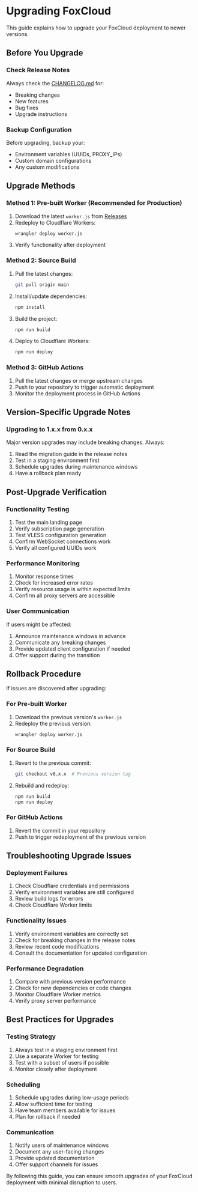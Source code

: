 # Upgrading FoxCloud

This guide explains how to upgrade your FoxCloud deployment to newer versions.

## Before You Upgrade

### Check Release Notes

Always check the [CHANGELOG.md](../CHANGELOG.md) for:
- Breaking changes
- New features
- Bug fixes
- Upgrade instructions

### Backup Configuration

Before upgrading, backup your:
- Environment variables (UUIDs, PROXY_IPs)
- Custom domain configurations
- Any custom modifications

## Upgrade Methods

### Method 1: Pre-built Worker (Recommended for Production)

1. Download the latest `worker.js` from [Releases](https://github.com/yourusername/foxcloud/releases)
2. Redeploy to Cloudflare Workers:
   ```bash
   wrangler deploy worker.js
   ```
3. Verify functionality after deployment

### Method 2: Source Build

1. Pull the latest changes:
   ```bash
   git pull origin main
   ```
2. Install/update dependencies:
   ```bash
   npm install
   ```
3. Build the project:
   ```bash
   npm run build
   ```
4. Deploy to Cloudflare Workers:
   ```bash
   npm run deploy
   ```

### Method 3: GitHub Actions

1. Pull the latest changes or merge upstream changes
2. Push to your repository to trigger automatic deployment
3. Monitor the deployment process in GitHub Actions

## Version-Specific Upgrade Notes

### Upgrading to 1.x.x from 0.x.x

Major version upgrades may include breaking changes. Always:

1. Read the migration guide in the release notes
2. Test in a staging environment first
3. Schedule upgrades during maintenance windows
4. Have a rollback plan ready

## Post-Upgrade Verification

### Functionality Testing

1. Test the main landing page
2. Verify subscription page generation
3. Test VLESS configuration generation
4. Confirm WebSocket connections work
5. Verify all configured UUIDs work

### Performance Monitoring

1. Monitor response times
2. Check for increased error rates
3. Verify resource usage is within expected limits
4. Confirm all proxy servers are accessible

### User Communication

If users might be affected:
1. Announce maintenance windows in advance
2. Communicate any breaking changes
3. Provide updated client configuration if needed
4. Offer support during the transition

## Rollback Procedure

If issues are discovered after upgrading:

### For Pre-built Worker

1. Download the previous version's `worker.js`
2. Redeploy the previous version:
   ```bash
   wrangler deploy worker.js
   ```

### For Source Build

1. Revert to the previous commit:
   ```bash
   git checkout v0.x.x  # Previous version tag
   ```
2. Rebuild and redeploy:
   ```bash
   npm run build
   npm run deploy
   ```

### For GitHub Actions

1. Revert the commit in your repository
2. Push to trigger redeployment of the previous version

## Troubleshooting Upgrade Issues

### Deployment Failures

1. Check Cloudflare credentials and permissions
2. Verify environment variables are still configured
3. Review build logs for errors
4. Check Cloudflare Worker limits

### Functionality Issues

1. Verify environment variables are correctly set
2. Check for breaking changes in the release notes
3. Review recent code modifications
4. Consult the documentation for updated configuration

### Performance Degradation

1. Compare with previous version performance
2. Check for new dependencies or code changes
3. Monitor Cloudflare Worker metrics
4. Verify proxy server performance

## Best Practices for Upgrades

### Testing Strategy

1. Always test in a staging environment first
2. Use a separate Worker for testing
3. Test with a subset of users if possible
4. Monitor closely after deployment

### Scheduling

1. Schedule upgrades during low-usage periods
2. Allow sufficient time for testing
3. Have team members available for issues
4. Plan for rollback if needed

### Communication

1. Notify users of maintenance windows
2. Document any user-facing changes
3. Provide updated documentation
4. Offer support channels for issues

By following this guide, you can ensure smooth upgrades of your FoxCloud deployment with minimal disruption to users.